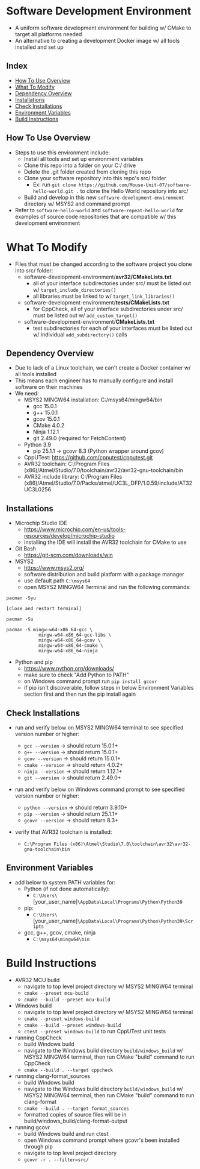 # Software Development Environment
  - A uniform software development environment for building w/ CMake to target all platforms needed
  - An alternative to creating a development Docker image w/ all tools installed and set up

## Index
- [How To Use Overview](#how-to-use-overview)
- [What To Modify](#what-to-modify)
- [Dependency Overview](#dependency-overview)
- [Installations](#installations)
- [Check Installations](#check-installations)
- [Environment Variables](#environment-variables)
- [Build Instructions](#build-instructions)

## How To Use Overview
  - Steps to use this environment include:
    - Install all tools and set up environment variables
    - Clone this repo into a folder on your C:/ drive
    - Delete the .git folder created from cloning this repo
    - Clone your software repository into this repo's src/ folder
      - Ex: run `git clone https://github.com/Mouse-Unit-07/software-hello-world.git .` to clone the Hello World repository into src/
    - Build and develop in this new `software-development-environment` directory w/ MSYS2 and command prompt
  - Refer to `software-hello-world` and `software-repeat-hello-world` for examples of source code repositories that are compatible w/ this development environment

# What To Modify
- Files that must be changed according to the software project you clone into src/ folder:
    - software-development-environment/**avr32/CMakeLists.txt**
      - all of your interface subdirectories under src/ must be listed out w/ `target_include_directories()`
      - all libraries must be linked to w/ `target_link_libraries()`
    - software-development-environment/**tests/CMakeLists.txt**
      - for CppCheck, all of your interface subdirectories under src/ must be listed out w/ `add_custom_target()`
    - software-development-environment/**CMakeLists.txt**
      - test subdirectories for each of your interfaces must be listed out w/ individual `add_subdirectory()` calls

## Dependency Overview
  - Due to lack of a Linux toolchain, we can't create a Docker container w/ all tools installed
  - This means each engineer has to manually configure and install software on their machines
  - We need:
    - MSYS2 MINGW64 installation: C:/msys64/mingw64/bin
      - gcc 15.0.1
      - g++ 15.0.1
      - gcov 15.0.1
      - CMake 4.0.2
      - Ninja 1.12.1
      - git 2.49.0 (required for FetchContent)
    - Python 3.9
      - pip 25.1.1 -> gcovr 8.3 (Python wrapper around gcov)
    - CppUTest: https://github.com/cpputest/cpputest.git
    - AVR32 toolchain: C:/Program Files (x86)/Atmel/Studio/7.0/toolchain/avr32/avr32-gnu-toolchain/bin
    - AVR32 include library: C:/Program Files (x86)/Atmel/Studio/7.0/Packs/atmel/UC3L_DFP/1.0.59/include/AT32UC3L0256

## Installations
  - Microchip Studio IDE
    - https://www.microchip.com/en-us/tools-resources/develop/microchip-studio
    - installing the IDE will install the AVR32 toolchain for CMake to use 
  - Git Bash
    - https://git-scm.com/downloads/win
  - MSYS2
    - https://www.msys2.org/
    - software distribution and build platform with a package manager
    - use default path `C:\msys64`
    - open MSYS2 MINGW64 Terminal and run the following commands:
  ```
  pacman -Syu

  [close and restart terminal]

  pacman -Su

  pacman -S mingw-w64-x86_64-gcc \
              mingw-w64-x86_64-gcc-libs \
              mingw-w64-x86_64-gcov \
              mingw-w64-x86_64-cmake \
              mingw-w64-x86_64-ninja
  ```

  - Python and pip
    - https://www.python.org/downloads/
    - make sure to check "Add Python to PATH"
    - on Windows command prompt run `pip install gcovr`
    - if pip isn't discoverable, follow steps in below Environment Variables section first and then run the pip install again

## Check Installations
  - run and verify below on MSYS2 MINGW64 terminal to see specified version number or higher:
    - `gcc --version` -> should return 15.0.1+
    - `g++ --version` -> should return 15.0.1+
    - `gcov --version` -> should return 15.0.1+
    - `cmake --version` -> should return 4.0.2+
    - `ninja --version` -> should return 1.12.1+
    - `git --version` -> should return 2.49.0+

  - run and verify below on Windows command prompt to see specified version number or higher:
    - `python --version` -> should return 3.9.10+
    - `pip --version` -> should return 25.1.1+
    - `gcovr --version` -> should return 8.3+

  - verify that AVR32 toolchain is installed:
    - `C:\Program Files (x86)\Atmel\Studio\7.0\toolchain\avr32\avr32-gnu-toolchain\bin`

## Environment Variables
  - add below to system PATH variables for:
    - Python (if not done automatically):
      - `C:\Users\`[your_user_name]`\AppData\Local\Programs\Python\Python39`
    - pip:
      - `C:\Users\`[your_user_name]`\AppData\Local\Programs\Python\Python39\Scripts`
    - gcc, g++, gcov, cmake, ninja
      - `C:\msys64\mingw64\bin`

# Build Instructions
  - AVR32 MCU build
    - navigate to top level project directory w/ MSYS2 MINGW64 terminal
    - `cmake --preset mcu-build`
    - `cmake --build --preset mcu-build`
  - Windows build
    - navigate to top level project directory w/ MSYS2 MINGW64 terminal
    - `cmake --preset windows-build`
    - `cmake --build --preset windows-build`
    - `ctest --preset windows-build` to run CppUTest unit tests
  - running CppCheck
    - build Windows build
    - navigate to the Windows build directory `build/windows_build` w/ MSYS2 MINGW64 terminal, then run CMake "build" command to run CppCheck
    - `cmake --build . --target cppcheck`
  - running clang-format_sources
    - build Windows build
    - navigate to the Windows build directory `build/windows_build` w/ MSYS2 MINGW64 terminal, then run CMake "build" command to run clang-format
    - `cmake --build . --target format_sources`
    - formatted copies of source files will be in build/windows_build/clang-format-output
  - running gcovr
    - build Windows build and run ctest
    - open Windows command prompt where gcovr's been installed through pip
    - navigate to top level project directory
    - `gcovr -r . --filter=src/`